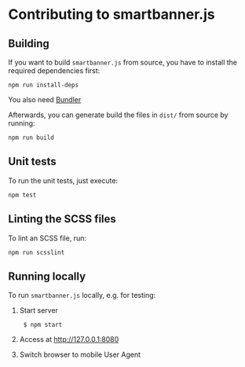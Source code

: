 # Contributing to smartbanner.js

## Building

If you want to build `smartbanner.js` from source, you have to install the required dependencies first:

```
npm run install-deps
```

You also need [Bundler](http://bundler.io/)

Afterwards, you can generate build the files in `dist/` from source by running:

```
npm run build
```

## Unit tests

To run the unit tests, just execute:

```
npm test
```

## Linting the SCSS files

To lint an SCSS file, run:

```
npm run scsslint
```

## Running locally

To run `smartbanner.js` locally, e.g. for testing:

1. Start server

        $ npm start

2. Access at http://127.0.0.1:8080
3. Switch browser to mobile User Agent

